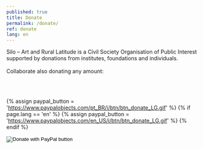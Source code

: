 ```yaml
---
published: true
title: Donate
permalink: /donate/
ref: donate
lang: en
---
```

Silo – Art and Rural Latitude is a Civil Society Organisation of Public Interest supported by donations from institutes, foundations and individuals. 
<br><br>
Collaborate also donating any amount:

<br><br>

  {% assign paypal_button = 'https://www.paypalobjects.com/pt_BR/i/btn/btn_donate_LG.gif' %}
  {% if page.lang == 'en' %}
    {% assign paypal_button = 'https://www.paypalobjects.com/en_US/i/btn/btn_donate_LG.gif' %}
  {% endif %}
  <div class="footer-line" style="margin-top: 10px;">
    <form action="https://www.paypal.com/donate" method="post" target="_top">
    <input type="hidden" name="business" value="contato@silo.org.br" />
    <input type="hidden" name="currency_code" value="USD" />
    <input type="image" src="https://silo.org.br/media/images/botao_donate.png" border="0" name="submit" title="PayPal - The safer, easier way to pay online!" alt="Donate with PayPal button" />
    <img alt="" border="0" src="https://www.paypal.com/en_BR/i/scr/pixel.gif" width="1" height="1" />
    </form>
  </div>

